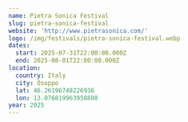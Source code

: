 ```yaml
---
name: Pietra Sonica Festival
slug: pietra-sonica-festival
website: 'http://www.pietrasonica.com/'
logo: /img/festivals/pietra-sonica-festival.webp
dates:
  start: 2025-07-31T22:00:00.000Z
  end: 2025-08-01T22:00:00.000Z
location:
  country: Italy
  city: Osoppo
  lat: 46.26196748226936
  lon: 13.076819963958808
year: 2025
---
```



